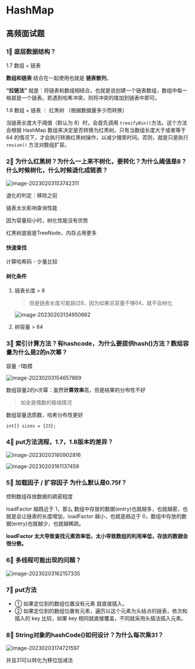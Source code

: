 # HashMap



## 高频面试题

### 1⃣️ 底层数据结构？

1.7 数组 + 链表

 **数组和链表** 结合在一起使用也就是 **链表散列**。

 **“拉链法”** 就是：将链表和数组相结合。也就是说创建一个链表数组，数组中每一格就是一个链表。若遇到哈希冲突，则将冲突的值加到链表中即可。



1.8 数组 + 链表 ｜ 红黑树 （根据数据量多少而转换）

当链表长度大于阈值（默认为 8）时，会首先调用 `treeifyBin()`方法。这个方法会根据 HashMap 数组来决定是否转换为红黑树。只有当数组长度大于或者等于 64 的情况下，才会执行转换红黑树操作，以减少搜索时间。否则，就是只是执行 `resize()` 方法对数组扩容。



### 2⃣️ 为什么红黑树？为什么一上来不树化，要转化？为什么阈值是8？什么时候树化，什么时候退化成链表？

![image-20230203153742311](https://xingqiu-tuchuang-1256524210.cos.ap-shanghai.myqcloud.com/3978/image-20230203153742311.png)

退化的判定：移除之前



链表太长影响查询性能



因为容量较小时，树化性能没有优势

红黑树底层是TreeNode，内存占用更多



#### 快速查找

计算哈希码 - 少量比较



#### 树化条件

1. 链表长度 > 8

   > 但是链表长度可能超过8，因为如果总容量不够64，就不会树化

   ![image-20230203134950662](https://xingqiu-tuchuang-1256524210.cos.ap-shanghai.myqcloud.com/3978/image-20230203134950662.png)

2. 树容量 > 64





### 3⃣️ 索引计算方法？有hashcode，为什么要提供hash()方法？数组容量为什么是2的n次幂？

容量 -1取模

![image-20230203154657869](https://xingqiu-tuchuang-1256524210.cos.ap-shanghai.myqcloud.com/3978/image-20230203154657869.png)



数组容量2的n次幂：虽然**计算效率**高，但是结果的分布性不好

> 如全是偶数的极端情况



数组容量选质数，哈希分布性更好

`int[] sizes = {23};`



### 4⃣️ put方法流程，1.7，1.8版本的差异？

![image-20230203160902816](https://xingqiu-tuchuang-1256524210.cos.ap-shanghai.myqcloud.com/3978/image-20230203160902816.png)



![image-20230203161137459](https://xingqiu-tuchuang-1256524210.cos.ap-shanghai.myqcloud.com/3978/image-20230203161137459.png)



### 5⃣️ 加载因子 / 扩容因子 为什么默认是0.75f？

控制数组存放数据的疏密程度

loadFactor 越趋近于 1，那么 数组中存放的数据(entry)也就越多，也就越密，也就是会让链表的长度增加，loadFactor 越小，也就是趋近于 0，数组中存放的数据(entry)也就越少，也就越稀疏。

**loadFactor 太大导致查找元素效率低，太小导致数组的利用率低，存放的数据会很分散。**



### 6⃣️ 多线程可能出现的问题？



![image-20230203162157335](https://xingqiu-tuchuang-1256524210.cos.ap-shanghai.myqcloud.com/3978/image-20230203162157335.png)







### 7⃣️ put方法

- ① 如果定位到的数组位置没有元素 就直接插入。
- ② 如果定位到的数组位置有元素，遍历以这个元素为头结点的链表，依次和插入的 key 比较，如果 key 相同就直接覆盖，不同就采用头插法插入元素。



### 8⃣️ String对象的hashCode()如何设计？为什么每次乘31？

![image-20230203174721597](https://xingqiu-tuchuang-1256524210.cos.ap-shanghai.myqcloud.com/3978/image-20230203174721597.png)

并且31可以转化为移位加减法